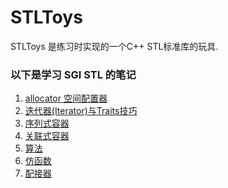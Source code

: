 # STLToys
STLToys 是练习时实现的一个C++ STL标准库的玩具.

### 以下是学习 SGI STL 的笔记

1. [allocator 空间配置器][1]
2. [迭代器(Iterator)与Traits技巧][2]
3. [序列式容器][3]
4. [关联式容器][4]
5. [算法][5]
6. [仿函数][6]
7. [配接器][7]


  [1]: https://github.com/yu2erer/STLToys/blob/master/notes/allocator%E7%A9%BA%E9%97%B4%E9%85%8D%E7%BD%AE%E5%99%A8.md
  [2]: https://github.com/yu2erer/STLToys/blob/master/notes/%E8%BF%AD%E4%BB%A3%E5%99%A8%28Iterator%29%E4%B8%8ETraits%E7%BC%96%E7%A8%8B%E6%8A%80%E5%B7%A7.md
  [3]: https://github.com/yu2erer/STLToys/blob/master/notes/%E5%BA%8F%E5%88%97%E5%BC%8F%E5%AE%B9%E5%99%A8.md
  [4]: https://github.com/yu2erer/STLToys/blob/master/notes/%E5%85%B3%E8%81%94%E5%BC%8F%E5%AE%B9%E5%99%A8.md
  [5]: https://github.com/yu2erer/STLToys/blob/master/notes/%E7%AE%97%E6%B3%95.md
  [6]: https://github.com/yu2erer/STLToys/blob/master/notes/%E4%BB%BF%E5%87%BD%E6%95%B0.md
  [7]: https://github.com/yu2erer/STLToys/blob/master/notes/%E9%85%8D%E6%8E%A5%E5%99%A8.md